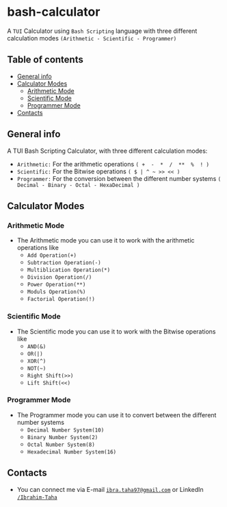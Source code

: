 # bash-calculator
A `TUI` Calculator using `Bash Scripting` language with three different calculation modes `(Arithmetic - Scientific - Programmer)`

## Table of contents
* [General info](#general-info)
* [Calculator Modes](#calculator-modes)
  * [Arithmetic Mode](#arithmetic-mode)
  * [Scientific Mode](#scientific-mode)
  * [Programmer Mode](#programmer-mode)
* [Contacts](#contacts)

## General info
A TUI Bash Scripting Calculator, with three different calculation modes:
 * `Arithmetic:` For the arithmetic operations `( +  -  *  /  **  %  ! )`
 * `Scientific:` For the Bitwise operations `( $ | ^ ~ >> << )`
 * `Programmer:` For the conversion between the different number systems `( Decimal - Binary - Octal - HexaDecimal )`

## Calculator Modes
### Arithmetic Mode
* The Arithmetic mode you can use it to work with the arithmetic operations like
  * `Add Operation(+)`
  * `Subtraction Operation(-)`
  * `Multiblication Operation(*)`
  * `Division Operation(/)`
  * `Power Operation(**)`
  * `Moduls Operation(%)`
  * `Factorial Operation(!)`

### Scientific Mode
* The Scientific mode you can use it to work with the Bitwise operations like
  * `AND(&)`
  * `OR(|)`
  * `XOR(^)`
  * `NOT(~)`
  * `Right Shift(>>)`
  * `Lift Shift(<<)`

### Programmer Mode
* The Programmer mode you can use it to convert between the different number systems
  * `Decimal Number System(10)`
  * `Binary Number System(2)`
  * `Octal Number System(8)`
  * `Hexadecimal Number System(16)`
 
## Contacts
 * You can connect me via E-mail [`ibra.taha97@gmail.com`](ibr.taha97@gmail.com) or LinkedIn [`/Ibrahim-Taha`](https://www.linkedin.com/in/ibrahimtaha/)
